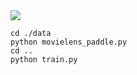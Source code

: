 <img src="https://github.com/zhedongzheng/finch/blob/master/assets/movielens.png">

```
cd ./data
python movielens_paddle.py
cd ..
python train.py
```
